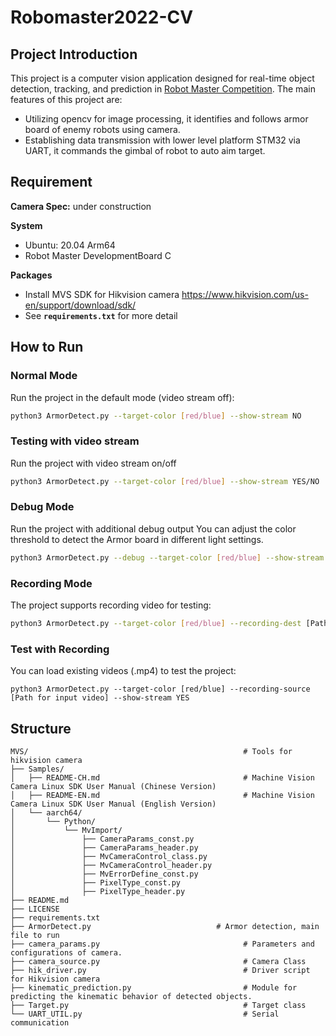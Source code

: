 # Robomaster2022-CV

## **Project Introduction**

This project is a computer vision application designed for real-time object detection, tracking, and prediction in [Robot Master Competition](https://www.robomaster.com/en-US). The main features of this project are:

- Utilizing opencv for image processing, it identifies and follows armor board of enemy robots using camera.
- Establishing data transmission with lower level platform STM32 via UART, it commands the gimbal of robot to auto aim target.

## **Requirement**

**Camera Spec:**
under construction

**System**

- Ubuntu: 20.04 Arm64
- Robot Master DevelopmentBoard C

**Packages**
- Install MVS SDK for Hikvision camera
https://www.hikvision.com/us-en/support/download/sdk/
- See **`requirements.txt`** for more detail

## **How to Run**

### **Normal Mode**

Run the project in the default mode (video stream off):

```bash
python3 ArmorDetect.py --target-color [red/blue] --show-stream NO
```

### Testing with video stream
Run the project with video stream on/off

```bash
python3 ArmorDetect.py --target-color [red/blue] --show-stream YES/NO
```

### **Debug Mode**

Run the project with additional debug output
You can adjust the color threshold to detect the Armor board in different light settings. 

```bash
python3 ArmorDetect.py --debug --target-color [red/blue] --show-stream YES
```

### **Recording Mode**

The project supports recording video for testing:

```bash
python3 ArmorDetect.py --target-color [red/blue] --recording-dest [Path for output video] --show-stream YES
```

### Test with Recording

You can load existing videos (.mp4) to test the project:

```
python3 ArmorDetect.py --target-color [red/blue] --recording-source [Path for input video] --show-stream YES
```


## **Structure**

```
MVS/                                                # Tools for hikvision camera 
├── Samples/
│   ├── README-CH.md                                # Machine Vision Camera Linux SDK User Manual (Chinese Version)
│   ├── README-EN.md                                # Machine Vision Camera Linux SDK User Manual (English Version)
│   └── aarch64/
│       └── Python/
│           └── MvImport/
│               ├── CameraParams_const.py
│               ├── CameraParams_header.py
│               ├── MvCameraControl_class.py
│               ├── MvCameraControl_header.py
│               ├── MvErrorDefine_const.py
│               ├── PixelType_const.py
│               ├── PixelType_header.py
├── README.md
├── LICENSE
├── requirements.txt
├── ArmorDetect.py                            # Armor detection, main file to run 
├── camera_params.py                                # Parameters and configurations of camera.
├── camera_source.py                                # Camera Class
├── hik_driver.py                                   # Driver script for Hikvision camera
├── kinematic_prediction.py                         # Module for predicting the kinematic behavior of detected objects.
├── Target.py                                       # Target class
└── UART_UTIL.py                                    # Serial communication

```




